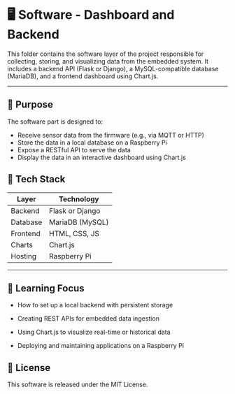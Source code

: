 # 🖥️ Software - Dashboard and Backend

This folder contains the software layer of the project responsible for collecting, storing, and visualizing data from the embedded system. It includes a backend API (Flask or Django), a MySQL-compatible database (MariaDB), and a frontend dashboard using Chart.js.

---

## 🎯 Purpose

The software part is designed to:

- Receive sensor data from the firmware (e.g., via MQTT or HTTP)
- Store the data in a local database on a Raspberry Pi
- Expose a RESTful API to serve the data
- Display the data in an interactive dashboard using Chart.js

## 🧰 Tech Stack

| Layer       | Technology        |
|-------------|-------------------|
| Backend     | Flask or Django   |
| Database    | MariaDB (MySQL)   |
| Frontend    | HTML, CSS, JS     |
| Charts      | Chart.js          |
| Hosting     | Raspberry Pi      |

---

## 🧱 Learning Focus
- How to set up a local backend with persistent storage

- Creating REST APIs for embedded data ingestion

- Using Chart.js to visualize real-time or historical data

- Deploying and maintaining applications on a Raspberry Pi

## 📄 License
This software is released under the MIT License.

